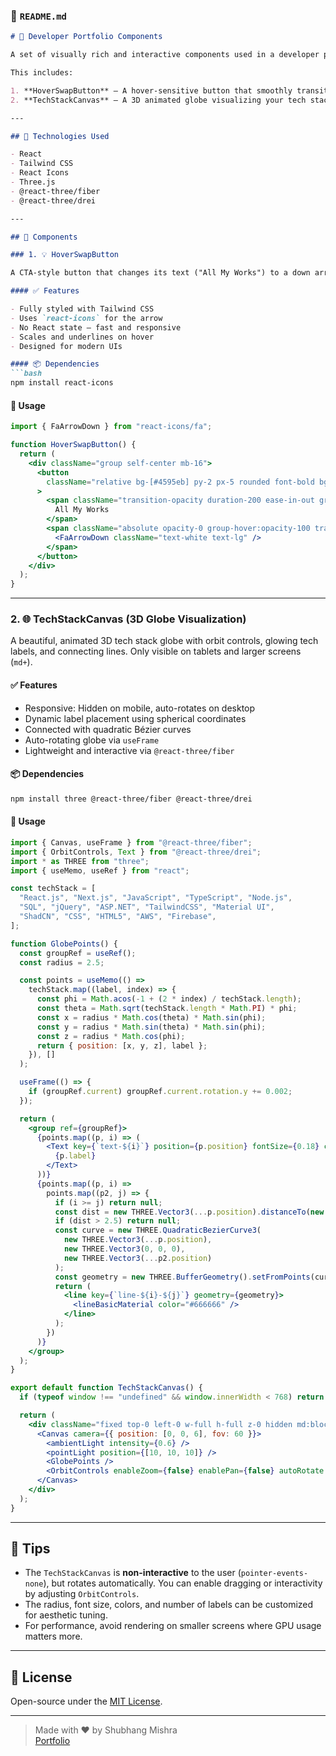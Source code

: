 ### 📄 `README.md`

```markdown
# 🚀 Developer Portfolio Components

A set of visually rich and interactive components used in a developer portfolio built with React and Tailwind CSS.

This includes:

1. **HoverSwapButton** – A hover-sensitive button that smoothly transitions from text to a down arrow icon using pure CSS.
2. **TechStackCanvas** – A 3D animated globe visualizing your tech stack using `@react-three/fiber`, `three.js`, and `drei`.

---

## 🔧 Technologies Used

- React
- Tailwind CSS
- React Icons
- Three.js
- @react-three/fiber
- @react-three/drei

---

## 🌟 Components

### 1. 💡 HoverSwapButton

A CTA-style button that changes its text ("All My Works") to a down arrow when hovered — no state, no flicker, just clean CSS transitions.

#### ✅ Features

- Fully styled with Tailwind CSS
- Uses `react-icons` for the arrow
- No React state — fast and responsive
- Scales and underlines on hover
- Designed for modern UIs

#### 📦 Dependencies
```bash
npm install react-icons
```

#### 🧩 Usage

```jsx
import { FaArrowDown } from "react-icons/fa";

function HoverSwapButton() {
  return (
    <div className="group self-center mb-16">
      <button
        className="relative bg-[#4595eb] py-2 px-5 rounded font-bold bg-gradient-to-l from-[#1595b6] to-[#1f2667e6] text-white cursor-pointer hover:scale-105 transition-transform duration-200 flex items-center justify-center overflow-hidden"
      >
        <span className="transition-opacity duration-200 ease-in-out group-hover:opacity-0">
          All My Works
        </span>
        <span className="absolute opacity-0 group-hover:opacity-100 transition-opacity duration-200 ease-in-out">
          <FaArrowDown className="text-white text-lg" />
        </span>
      </button>
    </div>
  );
}
```

---

### 2. 🌐 TechStackCanvas (3D Globe Visualization)

A beautiful, animated 3D tech stack globe with orbit controls, glowing tech labels, and connecting lines. Only visible on tablets and larger screens (`md+`).

#### ✅ Features

- Responsive: Hidden on mobile, auto-rotates on desktop
- Dynamic label placement using spherical coordinates
- Connected with quadratic Bézier curves
- Auto-rotating globe via `useFrame`
- Lightweight and interactive via `@react-three/fiber`

#### 📦 Dependencies
```bash
npm install three @react-three/fiber @react-three/drei
```

#### 🧩 Usage

```jsx
import { Canvas, useFrame } from "@react-three/fiber";
import { OrbitControls, Text } from "@react-three/drei";
import * as THREE from "three";
import { useMemo, useRef } from "react";

const techStack = [
  "React.js", "Next.js", "JavaScript", "TypeScript", "Node.js",
  "SQL", "jQuery", "ASP.NET", "TailwindCSS", "Material UI",
  "ShadCN", "CSS", "HTML5", "AWS", "Firebase",
];

function GlobePoints() {
  const groupRef = useRef();
  const radius = 2.5;

  const points = useMemo(() =>
    techStack.map((label, index) => {
      const phi = Math.acos(-1 + (2 * index) / techStack.length);
      const theta = Math.sqrt(techStack.length * Math.PI) * phi;
      const x = radius * Math.cos(theta) * Math.sin(phi);
      const y = radius * Math.sin(theta) * Math.sin(phi);
      const z = radius * Math.cos(phi);
      return { position: [x, y, z], label };
    }), []
  );

  useFrame(() => {
    if (groupRef.current) groupRef.current.rotation.y += 0.002;
  });

  return (
    <group ref={groupRef}>
      {points.map((p, i) => (
        <Text key={`text-${i}`} position={p.position} fontSize={0.18} color="#b0c4de" anchorX="center" anchorY="middle">
          {p.label}
        </Text>
      ))}
      {points.map((p, i) =>
        points.map((p2, j) => {
          if (i >= j) return null;
          const dist = new THREE.Vector3(...p.position).distanceTo(new THREE.Vector3(...p2.position));
          if (dist > 2.5) return null;
          const curve = new THREE.QuadraticBezierCurve3(
            new THREE.Vector3(...p.position),
            new THREE.Vector3(0, 0, 0),
            new THREE.Vector3(...p2.position)
          );
          const geometry = new THREE.BufferGeometry().setFromPoints(curve.getPoints(30));
          return (
            <line key={`line-${i}-${j}`} geometry={geometry}>
              <lineBasicMaterial color="#666666" />
            </line>
          );
        })
      )}
    </group>
  );
}

export default function TechStackCanvas() {
  if (typeof window !== "undefined" && window.innerWidth < 768) return null;

  return (
    <div className="fixed top-0 left-0 w-full h-full z-0 hidden md:block pointer-events-none">
      <Canvas camera={{ position: [0, 0, 6], fov: 60 }}>
        <ambientLight intensity={0.6} />
        <pointLight position={[10, 10, 10]} />
        <GlobePoints />
        <OrbitControls enableZoom={false} enablePan={false} autoRotate autoRotateSpeed={0.5} />
      </Canvas>
    </div>
  );
}
```

---

## 🧠 Tips

- The `TechStackCanvas` is **non-interactive** to the user (`pointer-events-none`), but rotates automatically. You can enable dragging or interactivity by adjusting `OrbitControls`.
- The radius, font size, colors, and number of labels can be customized for aesthetic tuning.
- For performance, avoid rendering on smaller screens where GPU usage matters more.

---

## 🪪 License

Open-source under the [MIT License](LICENSE).

---

> Made with ❤️ by Shubhang Mishra  
> [Portfolio](https://portfolio-five-sigma-61.vercel.app/)
```
